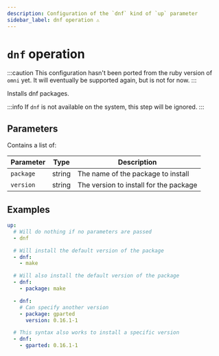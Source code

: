 ```yaml
---
description: Configuration of the `dnf` kind of `up` parameter
sidebar_label: dnf operation ⚠
---
```


# `dnf` operation

:::caution
This configuration hasn't been ported from the ruby version of `omni` yet.
It will eventually be supported again, but is not for now.
:::

Installs dnf packages.

:::info
If `dnf` is not available on the system, this step will be ignored.
:::

## Parameters

Contains a list of:

| Parameter        | Type      | Description                                           |
|------------------|-----------|-------------------------------------------------------|
| `package` | string | The name of the package to install |
| `version` | string | The version to install for the package |

## Examples

```yaml
up:
  # Will do nothing if no parameters are passed
  - dnf

  # Will install the default version of the package
  - dnf:
    - make

  # Will also install the default version of the package
  - dnf:
    - package: make

  - dnf:
    # Can specify another version
    - package: gparted
      version: 0.16.1-1

  # This syntax also works to install a specific version
  - dnf:
    - gparted: 0.16.1-1
```
